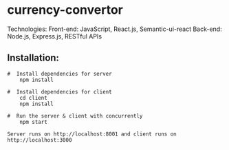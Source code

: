 # currency-convertor

Technologies: 
Front-end: JavaScript, React.js, Semantic-ui-react
Back-end: Node.js, Express.js, RESTful APIs



## Installation:

```
#  Install dependencies for server
    npm install

#  Install dependencies for client
    cd client
    npm install

#  Run the server & client with concurrently
    npm start

Server runs on http://localhost:8001 and client runs on http://localhost:3000 
```
